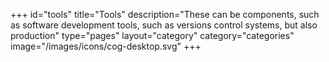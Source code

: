 +++
id="tools"
title="Tools"
description="These can be components, such as software development tools, such as versions control systems, but also production"
type="pages"
layout="category"
category="categories"
image="/images/icons/cog-desktop.svg"
+++